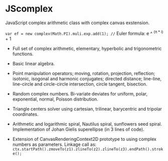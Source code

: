 # JScomplex
JavaScript complex arithmetic class with complex canvas exstension.

`var ef = new complex(Math.PI).muli.exp.add(1); //` Euler formula: e ^ <sup>(π * i)</sup> + 1

* Full set of complex arithmetic, elementary, hyperbolic and trigonometric functions.

* Basic linear algebra.

* Point manipulation operators; moving, rotation, projection, reflection;
isotonic, isogonal and harmonic conjugates;
directed distance;
line-line, line-circle and circle-circle intersection, circle tangent, bisection.

* Random complex numbers. Bi-variate deviates for uniform, polar, exponential, normal, Poisson distribution.

* Triangle centers solver using cartesian, trilinear, barycentric and tripolar coordinates.

* Arithmetic and logarithmic spiral, Nautilus spiral, sunflowers seed spiral.
Implementation of Johan Gielis superellipse (in 3 lines of code).

* Extension of CanvasRenderingContext2D prototype to using complex numbers as parameters.
Linkage call as: 
`ctx.startPath().zmoveTo(z1).zlineTo(z2).zlineTo(z3).endPath().stroke();`
